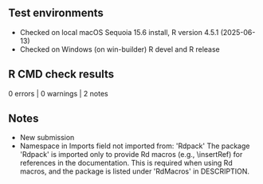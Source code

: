 ## Test environments
* Checked on local macOS Sequoia 15.6 install, R version 4.5.1 (2025-06-13)
* Checked on Windows (on win-builder) R devel and R release

## R CMD check results
0 errors | 0 warnings | 2 notes

## Notes
* New submission
* Namespace in Imports field not imported from: 'Rdpack'
  The package 'Rdpack' is imported only to provide Rd macros (e.g., \insertRef)
  for references in the documentation. This is required when using
  Rd macros, and the package is listed under 'RdMacros' in DESCRIPTION.
